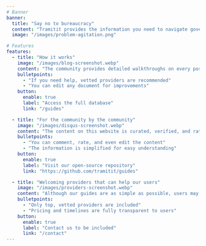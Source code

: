 ```yaml
---
# Banner
banner:
  title: "Say no to bureaucracy"
  content: "Tramitit provides the information you need to navigate governmental procedures quickly. Start by searching for the form you want or navigate our sections at the top."
  image: "/images/problem-agitation.png"

# Features
features:
  - title: "How it works"
    image: "/images/blog-screenshot.webp"
    content: "The community provides detailed walkthroughs on every possible bureaucratic process you might go through."
    bulletpoints:
      - "If you need help, vetted providers are recommended"
      - "You can edit any document for improvements"
    button:
      enable: true
      label: "Access the full database"
      link: "/guides"

  - title: "For the community by the community"
    image: "/images/disqus-screenshot.webp"
    content: "The content on this website is curated, verified, and rated by the community."
    bulletpoints:
      - "You can comment, rate, and even edit the content"
      - "The information is simplified for easy understanding"
    button:
      enable: true
      label: "Visit our open-source repository"
      link: "https://github.com/tramitit/guides"

  - title: "Welcoming providers that can help our users"
    image: "/images/providers-screenshot.webp"
    content: "Although our guides are as simple as possible, users may still prefer to delegate tasks to a curated provider."
    bulletpoints:
      - "Only top, vetted providers are included"
      - "Pricing and timelines are fully transparent to users"
    button:
      enable: true
      label: "Contact us to be included"
      link: "/contact"
---
```

